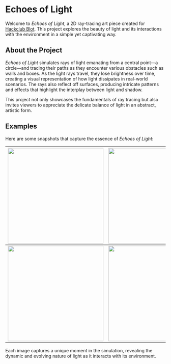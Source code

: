 # Echoes of Light

Welcome to *Echoes of Light*, a 2D ray-tracing art piece created for [Hackclub Blot](https://blot.hackclub.com). This project explores the beauty of light and its interactions with the environment in a simple yet captivating way.

## About the Project

*Echoes of Light* simulates rays of light emanating from a central point—a circle—and tracing their paths as they encounter various obstacles such as walls and boxes. As the light rays travel, they lose brightness over time, creating a visual representation of how light dissipates in real-world scenarios. The rays also reflect off surfaces, producing intricate patterns and effects that highlight the interplay between light and shadow.

This project not only showcases the fundamentals of ray tracing but also invites viewers to appreciate the delicate balance of light in an abstract, artistic form.

## Examples

Here are some snapshots that capture the essence of *Echoes of Light*:

|  <img src="https://github.com/Declipsonator/blot/raw/main/art/echoesOfLight-jacksonHickey/snapshots/0.png" width="300px" />   | <img src="https://github.com/Declipsonator/blot/raw/main/art/echoesOfLight-jacksonHickey/snapshots/1.png" width="300px" /> |
| -------- | ------- |
| <img src="https://github.com/Declipsonator/blot/raw/main/art/echoesOfLight-jacksonHickey/snapshots/2.png" width="300px" />  | <img src="https://github.com/Declipsonator/blot/raw/main/art/echoesOfLight-jacksonHickey/snapshots/3.png" width="300px" />   |

Each image captures a unique moment in the simulation, revealing the dynamic and evolving nature of light as it interacts with its environment.

